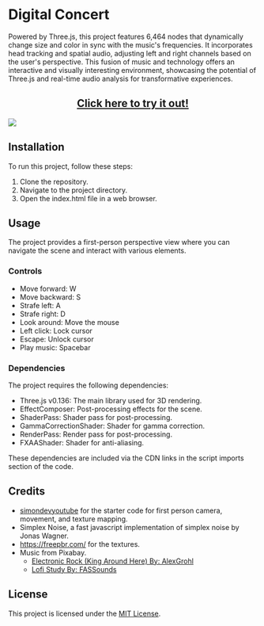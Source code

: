 # Digital Concert

Powered by Three.js, this project features 6,464 nodes that dynamically change size and color in sync with the music's frequencies. It incorporates head tracking and spatial audio, adjusting left and right channels based on the user's perspective. This fusion of music and technology offers an interactive and visually interesting environment, showcasing the potential of Three.js and real-time audio analysis for transformative experiences.

<h2 align="center"><a href="https://andrew32a.github.io/digital-concert/">Click here to try it out!</a></h3>

<img src="https://github.com/Andrew32A/digital-concert/blob/main/resources/screenshots/screenshot1.png" align="center">

## Installation

To run this project, follow these steps:

1. Clone the repository.
2. Navigate to the project directory.
3. Open the index.html file in a web browser.

## Usage

The project provides a first-person perspective view where you can navigate the scene and interact with various elements.

### Controls

- Move forward: W
- Move backward: S
- Strafe left: A
- Strafe right: D
- Look around: Move the mouse
- Left click: Lock cursor
- Escape: Unlock cursor
- Play music: Spacebar

### Dependencies

The project requires the following dependencies:

- Three.js v0.136: The main library used for 3D rendering.
- EffectComposer: Post-processing effects for the scene.
- ShaderPass: Shader pass for post-processing.
- GammaCorrectionShader: Shader for gamma correction.
- RenderPass: Render pass for post-processing.
- FXAAShader: Shader for anti-aliasing.

These dependencies are included via the CDN links in the script imports section of the code.

## Credits

- [simondevyoutube](https://github.com/simondevyoutube) for the starter code for first person camera, movement, and texture mapping.
- Simplex Noise, a fast javascript implementation of simplex noise by Jonas Wagner.
- https://freepbr.com/ for the textures.
- Music from Pixabay.
  - [Electronic Rock (King Around Here) By: AlexGrohl](https://pixabay.com/music/beats-electronic-rock-king-around-here-15045/)
  - [Lofi Study By: FASSounds](https://pixabay.com/music/beats-lofi-study-112191/)

## License

This project is licensed under the [MIT License](LICENSE).
